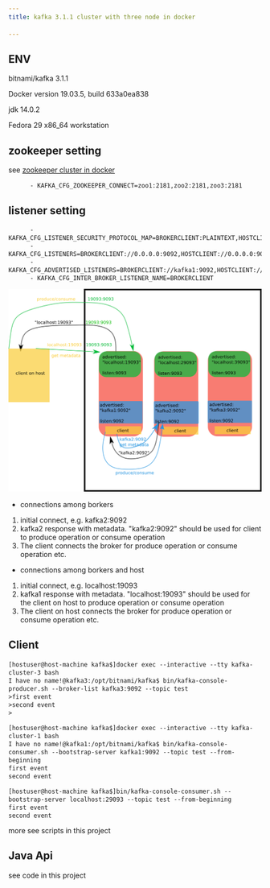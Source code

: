 ```yaml
---
title: kafka 3.1.1 cluster with three node in docker

---
```


## ENV

bitnami/kafka 3.1.1

Docker version 19.03.5, build 633a0ea838

jdk 14.0.2

Fedora 29 x86_64 workstation

## zookeeper setting

see [zookeeper cluster in docker](https://github.com/ppdouble/zookeeper-cluster-docker#readme)

```text
      - KAFKA_CFG_ZOOKEEPER_CONNECT=zoo1:2181,zoo2:2181,zoo3:2181
```

## listener setting

```text
      - KAFKA_CFG_LISTENER_SECURITY_PROTOCOL_MAP=BROKERCLIENT:PLAINTEXT,HOSTCLIENT:PLAINTEXT
      - KAFKA_CFG_LISTENERS=BROKERCLIENT://0.0.0.0:9092,HOSTCLIENT://0.0.0.0:9093
      - KAFKA_CFG_ADVERTISED_LISTENERS=BROKERCLIENT://kafka1:9092,HOSTCLIENT://localhost:19093
      - KAFKA_CFG_INTER_BROKER_LISTENER_NAME=BROKERCLIENT
```

![advertised listener setting](doc/listenersetting.png)

- connections among borkers

1. initial connect, e.g. kafka2:9092
2. kafka2 response with metadata. "kafka2:9092" should be used for client to produce operation or consume operation
3. The client connects the broker for produce operation or consume operation etc. 

- connections among borkers and host

1. initial connect, e.g. localhost:19093
2. kafka1 response with metadata. "localhost:19093" should be used for the client on host to produce operation or consume operation
3. The client on host connects the broker for produce operation or consume operation etc.

## Client

```text
[hostuser@host-machine kafka$]docker exec --interactive --tty kafka-cluster-3 bash
I have no name!@kafka3:/opt/bitnami/kafka$ bin/kafka-console-producer.sh --broker-list kafka3:9092 --topic test
>first event
>second event
>
```

```
[hostuser@host-machine kafka$]docker exec --interactive --tty kafka-cluster-1 bash
I have no name!@kafka1:/opt/bitnami/kafka$ bin/kafka-console-consumer.sh --bootstrap-server kafka1:9092 --topic test --from-beginning
first event
second event
```

```text
[hostuser@host-machine kafka$]bin/kafka-console-consumer.sh --bootstrap-server localhost:29093 --topic test --from-beginning
first event
second event
```

more see scripts in this project

## Java Api

see code in this project

